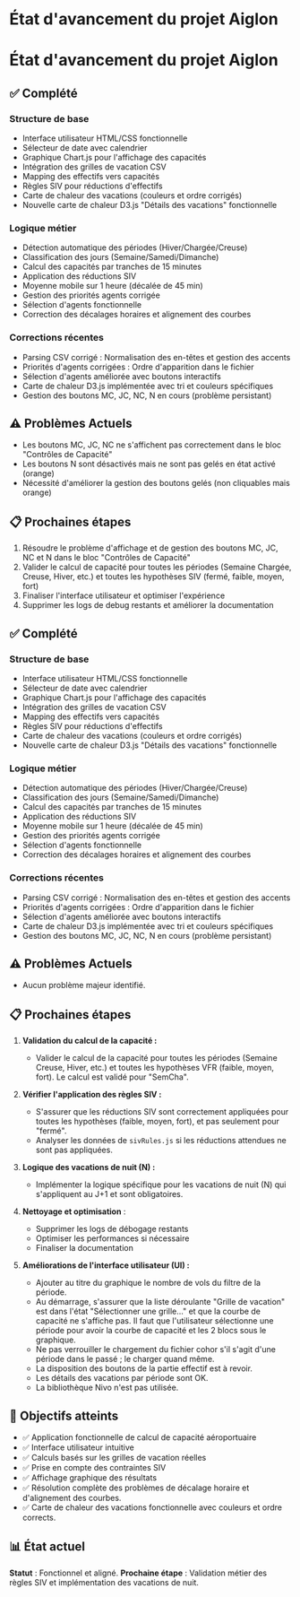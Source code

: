 # État d'avancement du projet Aiglon
# État d'avancement du projet Aiglon

## ✅ Complété

### Structure de base
- Interface utilisateur HTML/CSS fonctionnelle
- Sélecteur de date avec calendrier
- Graphique Chart.js pour l'affichage des capacités
- Intégration des grilles de vacation CSV
- Mapping des effectifs vers capacités
- Règles SIV pour réductions d'effectifs
- Carte de chaleur des vacations (couleurs et ordre corrigés)
- Nouvelle carte de chaleur D3.js "Détails des vacations" fonctionnelle

### Logique métier
- Détection automatique des périodes (Hiver/Chargée/Creuse)
- Classification des jours (Semaine/Samedi/Dimanche)
- Calcul des capacités par tranches de 15 minutes
- Application des réductions SIV
- Moyenne mobile sur 1 heure (décalée de 45 min)
- Gestion des priorités agents corrigée
- Sélection d'agents fonctionnelle
- Correction des décalages horaires et alignement des courbes

### Corrections récentes
- Parsing CSV corrigé : Normalisation des en-têtes et gestion des accents
- Priorités d'agents corrigées : Ordre d'apparition dans le fichier
- Sélection d'agents améliorée avec boutons interactifs
- Carte de chaleur D3.js implémentée avec tri et couleurs spécifiques
- Gestion des boutons MC, JC, NC, N en cours (problème persistant)

## ⚠️ Problèmes Actuels
- Les boutons MC, JC, NC ne s'affichent pas correctement dans le bloc "Contrôles de Capacité"
- Les boutons N sont désactivés mais ne sont pas gelés en état activé (orange)
- Nécessité d'améliorer la gestion des boutons gelés (non cliquables mais orange)

## 📋 Prochaines étapes
1. Résoudre le problème d'affichage et de gestion des boutons MC, JC, NC et N dans le bloc "Contrôles de Capacité"
2. Valider le calcul de capacité pour toutes les périodes (Semaine Chargée, Creuse, Hiver, etc.) et toutes les hypothèses SIV (fermé, faible, moyen, fort)
3. Finaliser l'interface utilisateur et optimiser l'expérience
4. Supprimer les logs de debug restants et améliorer la documentation

## ✅ Complété

### Structure de base
- Interface utilisateur HTML/CSS fonctionnelle
- Sélecteur de date avec calendrier
- Graphique Chart.js pour l'affichage des capacités
- Intégration des grilles de vacation CSV
- Mapping des effectifs vers capacités
- Règles SIV pour réductions d'effectifs
- Carte de chaleur des vacations (couleurs et ordre corrigés)
- Nouvelle carte de chaleur D3.js "Détails des vacations" fonctionnelle

### Logique métier
- Détection automatique des périodes (Hiver/Chargée/Creuse)
- Classification des jours (Semaine/Samedi/Dimanche)
- Calcul des capacités par tranches de 15 minutes
- Application des réductions SIV
- Moyenne mobile sur 1 heure (décalée de 45 min)
- Gestion des priorités agents corrigée
- Sélection d'agents fonctionnelle
- Correction des décalages horaires et alignement des courbes

### Corrections récentes
- Parsing CSV corrigé : Normalisation des en-têtes et gestion des accents
- Priorités d'agents corrigées : Ordre d'apparition dans le fichier
- Sélection d'agents améliorée avec boutons interactifs
- Carte de chaleur D3.js implémentée avec tri et couleurs spécifiques
- Gestion des boutons MC, JC, NC, N en cours (problème persistant)

## ⚠️ Problèmes Actuels
- Aucun problème majeur identifié.

## 📋 Prochaines étapes

1. **Validation du calcul de la capacité :**
   - Valider le calcul de la capacité pour toutes les périodes (Semaine Creuse, Hiver, etc.) et toutes les hypothèses VFR (faible, moyen, fort). Le calcul est validé pour "SemCha".

2. **Vérifier l'application des règles SIV :**
   - S'assurer que les réductions SIV sont correctement appliquées pour toutes les hypothèses (faible, moyen, fort), et pas seulement pour "fermé".
   - Analyser les données de `sivRules.js` si les réductions attendues ne sont pas appliquées.

3. **Logique des vacations de nuit (N) :**
   - Implémenter la logique spécifique pour les vacations de nuit (N) qui s'appliquent au J+1 et sont obligatoires.

4. **Nettoyage et optimisation** :
   - Supprimer les logs de débogage restants
   - Optimiser les performances si nécessaire
   - Finaliser la documentation
   
5. **Améliorations de l'interface utilisateur (UI) :**
   - Ajouter au titre du graphique le nombre de vols du filtre de la période.
   - Au démarrage, s'assurer que la liste déroulante "Grille de vacation" est dans l'état "Sélectionner une grille..." et que la courbe de capacité ne s'affiche pas. Il faut que l'utilisateur sélectionne une période pour avoir la courbe de capacité et les 2 blocs sous le graphique.
   - Ne pas verrouiller le chargement du fichier cohor s'il s'agit d'une période dans le passé ; le charger quand même.
   - La disposition des boutons de la partie effectif est à revoir.
   - Les détails des vacations par période sont OK.
   - La bibliothèque Nivo n'est pas utilisée.

## 🎯 Objectifs atteints

- ✅ Application fonctionnelle de calcul de capacité aéroportuaire
- ✅ Interface utilisateur intuitive
- ✅ Calculs basés sur les grilles de vacation réelles
- ✅ Prise en compte des contraintes SIV
- ✅ Affichage graphique des résultats
- ✅ Résolution complète des problèmes de décalage horaire et d'alignement des courbes.
- ✅ Carte de chaleur des vacations fonctionnelle avec couleurs et ordre corrects.

## 📊 État actuel

**Statut** : Fonctionnel et aligné.
**Prochaine étape** : Validation métier des règles SIV et implémentation des vacations de nuit.
